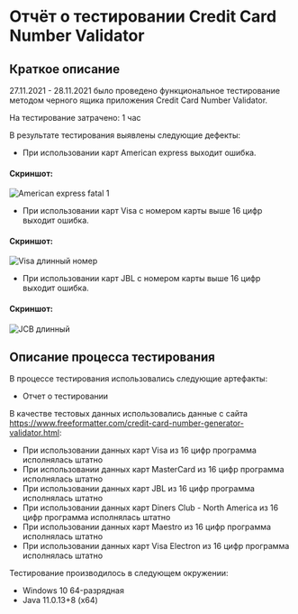 # Отчёт о тестировании Credit Card Number Validator

## Краткое описание

27.11.2021 - 28.11.2021 было проведено функциональное тестирование методом черного ящика приложения Credit Card Number Validator.

На тестирование затрачено: 1 час

В результате тестирования выявлены следующие дефекты:
* При использовании карт American express выходит ошибка.
#### Скриншот:
![American express fatal 1](https://user-images.githubusercontent.com/93321774/143690729-4096c8d6-879c-4e45-ad6b-a730fe4eb18a.png)
* При использовании карт Visa с номером карты выше 16 цифр выходит ошибка.
#### Скриншот:
![Visa длинный номер](https://user-images.githubusercontent.com/93321774/143690733-9ea66761-23fe-458c-a57f-30521cb08bfc.png)
* При использовании карт JBL с номером карты выше 16 цифр выходит ошибка.
#### Скриншот:
![JCB длинный](https://user-images.githubusercontent.com/93321774/143690731-7cbbc9ff-ea43-4c46-8662-8d3d242bec5c.png)

## Описание процесса тестирования

В процессе тестирования использовались следующие артефакты:
* Отчет о тестировании


В качестве тестовых данных использовались данные с сайта https://www.freeformatter.com/credit-card-number-generator-validator.html:

* При использовании данных карт Visa из 16 цифр программа исполнялась штатно
* При использовании данных карт MasterCard из 16 цифр программа исполнялась штатно
* При использовании данных карт JBL из 16 цифр программа исполнялась штатно
* При использовании данных карт Diners Club - North America из 16 цифр программа исполнялась штатно
* При использовании данных карт Maestro из 16 цифр программа исполнялась штатно
* При использовании данных карт Visa Electron из 16 цифр программа исполнялась штатно

Тестирование производилось в следующем окружении:
* Windows 10 64-разрядная
* Java 11.0.13+8 (х64)